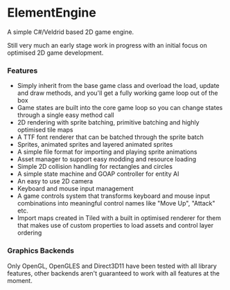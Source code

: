 # ElementEngine
A simple C#/Veldrid based 2D game engine.

Still very much an early stage work in progress with an initial focus on optimised 2D game development.

### Features
* Simply inherit from the base game class and overload the load, update and draw methods, and you'll get a fully working game loop out of the box
* Game states are built into the core game loop so you can change states through a single easy method call
* 2D rendering with sprite batching, primitive batching and highly optimised tile maps
* A TTF font renderer that can be batched through the sprite batch
* Sprites, animated sprites and layered animated sprites
* A simple file format for importing and playing sprite animations
* Asset manager to support easy modding and resource loading
* Simple 2D collision handling for rectangles and circles
* A simple state machine and GOAP controller for entity AI
* An easy to use 2D camera
* Keyboard and mouse input management
* A game controls system that transforms keyboard and mouse input combinations into meaningful control names like "Move Up", "Attack" etc.
* Import maps created in Tiled with a built in optimised renderer for them that makes use of custom properties to load assets and control layer ordering

### Graphics Backends
Only OpenGL, OpenGLES and Direct3D11 have been tested with all library features, other backends aren't guaranteed to work with all features at the moment.